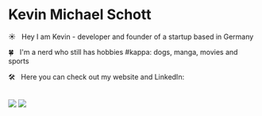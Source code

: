 # Kevin Michael Schott

☀️ &nbsp; Hey I am Kevin - developer and founder of a startup based in Germany

🍀 &nbsp; I'm a nerd who still has hobbies #kappa: dogs, manga, movies and sports<br>

🛠 &nbsp; Here you can check out my website and LinkedIn:<br><br>

<!-- Credits for the icon overview: https://github.com/alexandresanlim/Badges4-README.md-Profile -->

[![](https://img.shields.io/badge/website-000000?style=for-the-badge&logo=About.me&logoColor=white)](https://www.kms695.de)
[![](https://img.shields.io/badge/LinkedIn-0077B5?style=for-the-badge&logo=linkedin&logoColor=white)](https://www.linkedin.com/in/kmschott)

<!-- ![]() ![]() ![]() -->
